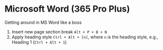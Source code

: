 # Microsoft Word (365 Pro Plus)

Getting around in MS Word like a boss

1. Insert new page section break `Alt + P + B + N`
2. Apply heading style `Ctrl + Alt + [n]`, where `n` is the heading style, e.g., Heading 1 (`Ctrl + Alt + 1`)
